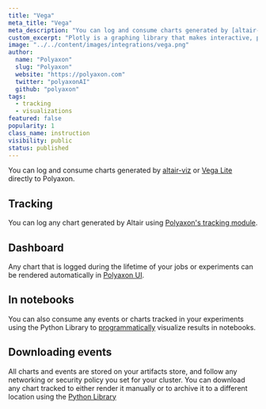 ```yaml
---
title: "Vega"
meta_title: "Vega"
meta_description: "You can log and consume charts generated by [altair-viz](https://altair-viz.github.io/) or [Vega Lite](http://vega.github.io/vega-lite/) directly to Polyaxon."
custom_excerpt: "Plotly is a graphing library that makes interactive, publication-quality graphs. Examples of how to make line plots, scatter plots, area charts, bar charts, error bars, box plots, histograms, heatmaps, subplots, multiple-axes, polar charts, and bubble charts. "
image: "../../content/images/integrations/vega.png"
author:
  name: "Polyaxon"
  slug: "Polyaxon"
  website: "https://polyaxon.com"
  twitter: "polyaxonAI"
  github: "polyaxon"
tags:
  - tracking
  - visualizations
featured: false
popularity: 1
class_name: instruction
visibility: public
status: published
---
```


You can log and consume charts generated by [altair-viz](https://altair-viz.github.io/) or [Vega Lite](http://vega.github.io/vega-lite/) directly to Polyaxon.

## Tracking

You can log any chart generated by Altair using [Polyaxon's tracking module](/docs/experimentation/tracking/module/#log_altair_chart).

## Dashboard

Any chart that is logged during the lifetime of your jobs or experiments can be rendered automatically in [Polyaxon UI](/docs/experimentation/visualizations/custom/#altair).

## In notebooks

You can also consume any events or charts tracked in your experiments using the Python Library to [programmatically](/docs/experimentation/visualizations/programmatic/#single-run) visualize results in notebooks.

## Downloading events

All charts and events are stored on your artifacts store, and follow any networking or security policy you set for your cluster.
You can download any chart tracked to either render it manually or to archive it to a different location using the [Python Library](/docs/core/python-library/run-client/#get_events)
